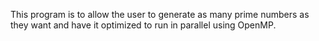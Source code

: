 This program is to allow the user to generate as many prime numbers as they want and 
have it optimized to run in parallel using OpenMP. 
